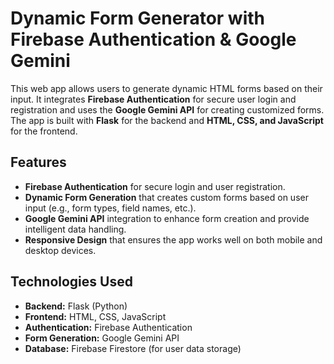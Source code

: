 # Dynamic Form Generator with Firebase Authentication & Google Gemini

This web app allows users to generate dynamic HTML forms based on their input. It integrates **Firebase Authentication** for secure user login and registration and uses the **Google Gemini API** for creating customized forms. The app is built with **Flask** for the backend and **HTML, CSS, and JavaScript** for the frontend.

## Features
- **Firebase Authentication** for secure login and user registration.
- **Dynamic Form Generation** that creates custom forms based on user input (e.g., form types, field names, etc.).
- **Google Gemini API** integration to enhance form creation and provide intelligent data handling.
- **Responsive Design** that ensures the app works well on both mobile and desktop devices.

## Technologies Used
- **Backend:** Flask (Python)
- **Frontend:** HTML, CSS, JavaScript
- **Authentication:** Firebase Authentication
- **Form Generation:** Google Gemini API
- **Database:** Firebase Firestore (for user data storage)


